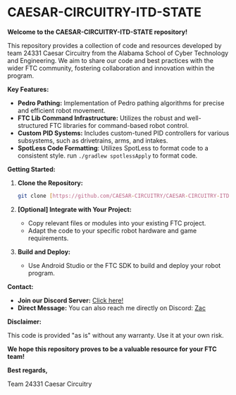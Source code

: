# CAESAR-CIRCUITRY-ITD-STATE

**Welcome to the CAESAR-CIRCUITRY-ITD-STATE repository!**

This repository provides a collection of code and resources developed by team 24331 Caesar Circuitry from the Alabama School of Cyber Technology and Engineering. We aim to share our code and best practices with the wider FTC community, fostering collaboration and innovation within the program.

**Key Features:**

* **Pedro Pathing:** Implementation of Pedro pathing algorithms for precise and efficient robot movement. 
* **FTC Lib Command Infrastructure:** Utilizes the robust and well-structured FTC libraries for command-based robot control.
* **Custom PID Systems:** Includes custom-tuned PID controllers for various subsystems, such as drivetrains, arms, and intakes.
* **SpotLess Code Formatting**: Utilizes SpotLess to format code to a consistent style. run `./gradlew spotlessApply` to format code.

**Getting Started:**

1. **Clone the Repository:**
   ```bash
   git clone [https://github.com/CAESAR-CIRCUITRY/CAESAR-CIRCUITRY-ITD-STATE.git](https://github.com/CAESAR-CIRCUITRY/CAESAR-CIRCUITRY-ITD-STATE.git)

2. **[Optional] Integrate with Your Project:**
   - Copy relevant files or modules into your existing FTC project.
   - Adapt the code to your specific robot hardware and game requirements.

3. **Build and Deploy:**
   - Use Android Studio or the FTC SDK to build and deploy your robot program. 

**Contact:**
* **Join our Discord Server:** [Click here!](https://discord.gg/cban9jWbAv) 
* **Direct Message:** You can also reach me directly on Discord: [Zac](https://discord.com/users/1140695421006651504)

**Disclaimer:**

This code is provided "as is" without any warranty. Use it at your own risk.

**We hope this repository proves to be a valuable resource for your FTC team!**

**Best regards,**

Team 24331 Caesar Circuitry
